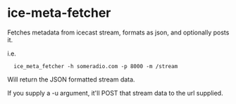 ice-meta-fetcher
================

Fetches metadata from icecast stream, formats as json, and optionally posts it.

i.e.

```shell
  ice_meta_fetcher -h someradio.com -p 8000 -m /stream
```

Will return the JSON formatted stream data.

If you supply a -u argument, it'll POST that stream data to the url supplied.
